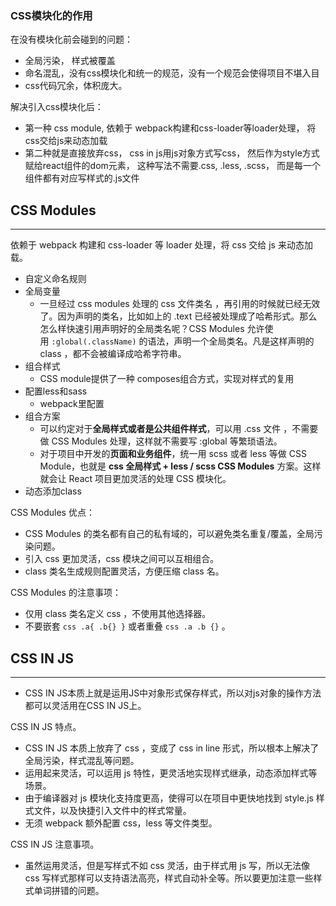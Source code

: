 
### CSS模块化的作用
在没有模块化前会碰到的问题：
- 全局污染， 样式被覆盖
- 命名混乱，没有css模块化和统一的规范，没有一个规范会使得项目不堪入目
- css代码冗余，体积庞大。

解决引入css模块化后：
- 第一种 css module, 依赖于 webpack构建和css-loader等loader处理， 将css交给js来动态加载
- 第二种就是直接放弃css， css in js用js对象方式写css， 然后作为style方式赋给react组件的dom元素， 这种写法不需要.css, .less, .scss， 而是每一个组件都有对应写样式的.js文件

## CSS Modules
---

依赖于 webpack 构建和 css-loader 等 loader 处理，将 css 交给 js 来动态加载。

- 自定义命名规则
- 全局变量
	- 一旦经过 css modules 处理的 css 文件类名 ，再引用的时候就已经无效了。因为声明的类名，比如如上的 .text 已经被处理成了哈希形式。那么怎么样快速引用声明好的全局类名呢？CSS Modules 允许使用 `:global(.className)` 的语法，声明一个全局类名。凡是这样声明的 class ，都不会被编译成哈希字符串。
- 组合样式
	- CSS module提供了一种 composes组合方式，实现对样式的复用
- 配置less和sass
	- webpack里配置
- 组合方案
	- 可以约定对于**全局样式或者是公共组件样式**，可以用 .css 文件 ，不需要做 CSS Modules 处理，这样就不需要写 :global 等繁琐语法。
	- 对于项目中开发的**页面和业务组件**，统一用 scss 或者 less 等做 CSS Module，也就是 **css 全局样式 + less / scss CSS Modules** 方案。这样就会让 React 项目更加灵活的处理 CSS 模块化。
- 动态添加class

CSS Modules 优点：

-   CSS Modules 的类名都有自己的私有域的，可以避免类名重复/覆盖，全局污染问题。
-   引入 css 更加灵活，css 模块之间可以互相组合。
-   class 类名生成规则配置灵活，方便压缩 class 名。

CSS Modules 的注意事项：

-   仅用 class 类名定义 css ，不使用其他选择器。
-   不要嵌套 `css .a{ .b{} }` 或者重叠 `css .a .b {}` 。


## CSS IN JS
---
- CSS IN JS本质上就是运用JS中对象形式保存样式，所以对js对象的操作方法都可以灵活用在CSS IN JS上。

CSS IN JS 特点。

-   CSS IN JS 本质上放弃了 css ，变成了 css in line 形式，所以根本上解决了全局污染，样式混乱等问题。
-   运用起来灵活，可以运用 js 特性，更灵活地实现样式继承，动态添加样式等场景。
-   由于编译器对 js 模块化支持度更高，使得可以在项目中更快地找到 style.js 样式文件，以及快捷引入文件中的样式常量。
-   无须 webpack 额外配置 css，less 等文件类型。

CSS IN JS 注意事项。

-   虽然运用灵活，但是写样式不如 css 灵活，由于样式用 js 写，所以无法像 css 写样式那样可以支持语法高亮，样式自动补全等。所以要更加注意一些样式单词拼错的问题。